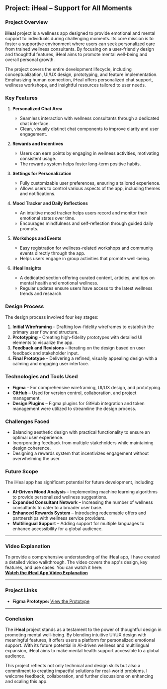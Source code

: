 ## **Project: iHeal – Support for All Moments**

### **Project Overview**

**iHeal** project is a wellness app designed to provide emotional and mental support to individuals during challenging moments. Its core mission is to foster a supportive environment where users can seek personalized care from trained wellness consultants. By focusing on a user-friendly design and thoughtful features, iHeal aims to promote mental well-being and overall personal growth.

The project covers the entire development lifecycle, including conceptualization, UI/UX design, prototyping, and feature implementation. Emphasizing human connection, iHeal offers personalized chat support, wellness workshops, and insightful resources tailored to user needs.

### **Key Features**
1. **Personalized Chat Area**  
   - Seamless interaction with wellness consultants through a dedicated chat interface.  
   - Clean, visually distinct chat components to improve clarity and user engagement.

2. **Rewards and Incentives**  
   - Users can earn points by engaging in wellness activities, motivating consistent usage.  
   - The rewards system helps foster long-term positive habits.

3. **Settings for Personalization**  
   - Fully customizable user preferences, ensuring a tailored experience.  
   - Allows users to control various aspects of the app, including themes and notifications.

4. **Mood Tracker and Daily Reflections**  
   - An intuitive mood tracker helps users record and monitor their emotional states over time.  
   - Encourages mindfulness and self-reflection through guided daily prompts.

5. **Workshops and Events**  
   - Easy registration for wellness-related workshops and community events directly through the app.  
   - Helps users engage in group activities that promote well-being.

6. **iHeal Insights**  
   - A dedicated section offering curated content, articles, and tips on mental health and emotional wellness.  
   - Regular updates ensure users have access to the latest wellness trends and research.

### **Design Process**
The design process involved four key stages:
1. **Initial Wireframing** – Drafting low-fidelity wireframes to establish the primary user flow and structure.
2. **Prototyping** – Creating high-fidelity prototypes with detailed UI elements to visualize the app.
3. **Feedback and Revisions** – Iterating on the design based on user feedback and stakeholder input.
4. **Final Prototype** – Delivering a refined, visually appealing design with a calming and engaging user interface.

### **Technologies and Tools Used**
- **Figma** – For comprehensive wireframing, UI/UX design, and prototyping.  
- **GitHub** – Used for version control, collaboration, and project management.  
- **Design Plugins** – Figma plugins for GitHub integration and token management were utilized to streamline the design process.

### **Challenges Faced**
- Balancing aesthetic design with practical functionality to ensure an optimal user experience.  
- Incorporating feedback from multiple stakeholders while maintaining design coherence.  
- Designing a rewards system that incentivizes engagement without overwhelming the user.

### **Future Scope**
The iHeal app has significant potential for future development, including:
- **AI-Driven Mood Analysis** – Implementing machine learning algorithms to provide personalized wellness suggestions.  
- **Expanded Consultant Network** – Increasing the number of wellness consultants to cater to a broader user base.  
- **Enhanced Rewards System** – Introducing redeemable offers and partnerships with wellness service providers.  
- **Multilingual Support** – Adding support for multiple languages to enhance accessibility for a global audience.

---

### **Video Explanation**
To provide a comprehensive understanding of the iHeal app, I have created a detailed video walkthrough. The video covers the app's design, key features, and use cases. You can watch it here:  
[**Watch the iHeal App Video Explanation**](https://www.youtube.com/watch?v=13OUKvmjCJA)

---

### **Project Links**
- **Figma Prototype:** [View the Prototype](https://www.figma.com/proto/PODbisSIfBsOsvnyb8RCVy/BhavyaParmar_Fall2024?node-id=266-1800&t=uAoNTaoVI1dbEf3F-1&scaling=min-zoom&content-scaling=fixed&page-id=262%3A43&starting-point-node-id=266%3A1800)  

---    

### **Conclusion**
The **iHeal** project stands as a testament to the power of thoughtful design in promoting mental well-being. By blending intuitive UI/UX design with meaningful features, it offers users a platform for personalized emotional support. With its future potential in AI-driven wellness and multilingual expansion, iHeal aims to make mental health support accessible to a global audience.

This project reflects not only technical and design skills but also a commitment to creating impactful solutions for real-world problems. I welcome feedback, collaboration, and further discussions on enhancing and scaling this app.
